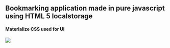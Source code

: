 <h2>Bookmarking application made in pure javascript using HTML 5 localstorage</h2>
<h4>Materialize CSS used for UI</h4>
<img src="https://image.ibb.co/gikmU6/bookmark.png">
